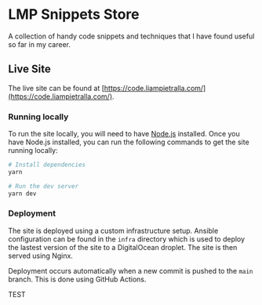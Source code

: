 # LMP Snippets Store

A collection of handy code snippets and techniques that I have found useful so far in my career.

## Live Site

The live site can be found at [https://code.liampietralla.com/](https://code.liampietralla.com/).

### Running locally

To run the site locally, you will need to have [Node.js](https://nodejs.org/en/) installed. Once you have Node.js installed, you can run the following commands to get the site running locally:

```bash
# Install dependencies
yarn

# Run the dev server
yarn dev
```

### Deployment

The site is deployed using a custom infrastructure setup. Ansible configuration can be found in the `infra` directory which is used to deploy the lastest version of the site to a DigitalOcean droplet. The site is then served using Nginx.

Deployment occurs automatically when a new commit is pushed to the `main` branch. This is done using GitHub Actions.

TEST
